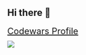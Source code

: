 ## Hi there 👋

<div style="margin-bottom:10px;">
    <a href="https://www.codewars.com/users/bahadirsahin" style="font-size:20px;">Codewars Profile</a>
</div>

<div>
    <img src="https://www.codewars.com/users/bahadirsahin/badges/large?theme=light" />
</div>

<!--
**bahadirsahin/bahadirsahin** is a ✨ _special_ ✨ repository because its `README.md` (this file) appears on your GitHub profile.

Here are some ideas to get you started:

- 🔭 I’m currently working on ...
- 🌱 I’m currently learning ...
- 👯 I’m looking to collaborate on ...
- 🤔 I’m looking for help with ...
- 💬 Ask me about ...
- 📫 How to reach me: ...
- 😄 Pronouns: ...
- ⚡ Fun fact: ...
-->
